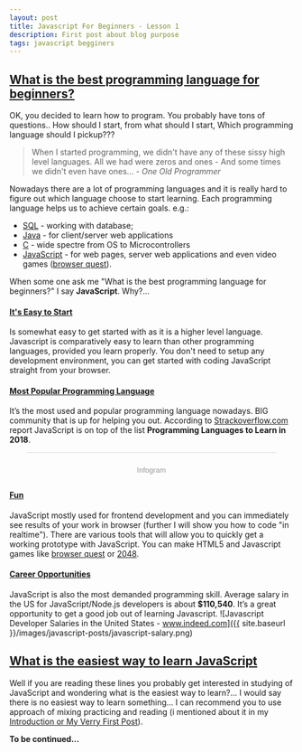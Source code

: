 ```yaml
---
layout: post
title: Javascript For Beginners - Lesson 1
description: First post about blog purpose
tags: javascript begginers
---
```


## [What is the best programming language for beginners?](#best-prog-lang)

OK, you decided to learn how to program. You probably have tons of questions.. How should I start, from what should I start, Which programming language should I pickup???

> When I started programming, we didn't have any of these sissy high level languages. All we had were zeros and ones - And some times we didn't even have ones... _- One Old Programmer_

Nowadays there are a lot of programming languages and it is really hard to figure out which language choose to start learning.
Each programming language helps us to achieve certain goals.
e.g.:
- [SQL](https://en.wikipedia.org/wiki/SQL) - working with database; 
- [Java](https://en.wikipedia.org/wiki/Java_(programming_language)) -  for client/server web applications
- [C](https://en.wikipedia.org/wiki/C_(programming_language)) - wide spectre from OS to Microcontrollers
- [JavaScript](https://en.wikipedia.org/wiki/JavaScript) - for web pages, server web applications and even video games ([browser quest](http://browserquest.mozilla.org/)).

When some one ask me "What is the best programming language for beginners?" I say **JavaScript**. Why?...

#### [It's Easy to Start](#easy-to-start) 
Is somewhat easy to get started with as it is a higher level language. Javascript is comparatively easy to learn than other programming languages, provided you learn properly. You don't need to setup any development environment, you can get started with coding JavaScript straight from your browser. 

#### [Most Popular Programming Language](#most-popular-lang)
It’s the most used and popular programming language nowadays. BIG community that is up for helping you out. 
According to [Strackoverflow.com](https://stackoverflow.com) report JavaScript is on top of the list **Programming Languages to Learn in 2018**.

<div class="infogram-embed" data-id="9a27196d-d807-4699-ab6b-d16265d08a2a" data-type="interactive" data-title=""></div><script>!function(e,t,s,i){var n="InfogramEmbeds",o=e.getElementsByTagName("script")[0],d=/^http:/.test(e.location)?"http:":"https:";if(/^\/{2}/.test(i)&&(i=d+i),window[n]&&window[n].initialized)window[n].process&&window[n].process();else if(!e.getElementById(s)){var r=e.createElement("script");r.async=1,r.id=s,r.src=i,o.parentNode.insertBefore(r,o)}}(document,0,"infogram-async","https://e.infogram.com/js/dist/embed-loader-min.js");</script><div style="padding:8px 0;font-family:Arial!important;font-size:13px!important;line-height:15px!important;text-align:center;border-top:1px solid #dadada;margin:0 30px"><br><a href="https://infogram.com" style="color:#989898!important;text-decoration:none!important;" target="_blank" rel="nofollow">Infogram</a></div>

#### [Fun](#fun-lang) 
JavaScript mostly used for frontend development and you can immediately see results of your work in browser (further I will show you how to code "in realtime"). There are various tools that will allow you to quickly get a working prototype with JavaScript. You can make HTML5 and Javascript games like [browser quest](http://browserquest.mozilla.org/) or [2048](http://gabrielecirulli.github.io/2048/).

#### [Career Opportunities](#career-opport)
JavaScript is also the most demanded programming skill. Average salary in the US for JavaScript/Node.js developers is about **$110,540**. It’s a great opportunity to get a good job out of learning Javascript.
![Javascript Developer Salaries in the United States - www.indeed.com]({{ site.baseurl }}/images/javascript-posts/javascript-salary.png)

## [What is the easiest way to learn JavaScript](#easiest-way-to-learn-js)

Well if you are reading these lines you probably get interested in studying of JavaScript and wondering what is the easiest way to learn?... 
I would say there is no easiest way to learn something... I can recommend you to use approach of mixing practicing and reading (i mentioned about it in my [Introduction or My Verry First Post](/Introduction)).

**To be continued...**


